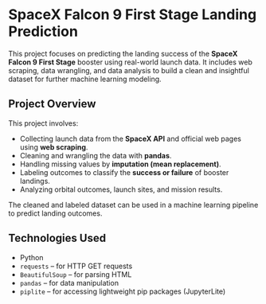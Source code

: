 # SpaceX Falcon 9 First Stage Landing Prediction

This project focuses on predicting the landing success of the **SpaceX Falcon 9 First Stage** booster using real-world launch data. It includes web scraping, data wrangling, and data analysis to build a clean and insightful dataset for further machine learning modeling.
## Project Overview

This project involves:

- Collecting launch data from the **SpaceX API** and official web pages using **web scraping**.
- Cleaning and wrangling the data with **pandas**.
- Handling missing values by **imputation (mean replacement)**.
- Labeling outcomes to classify the **success or failure** of booster landings.
- Analyzing orbital outcomes, launch sites, and mission results.

The cleaned and labeled dataset can be used in a machine learning pipeline to predict landing outcomes.

## Technologies Used

- Python 
- `requests` – for HTTP GET requests
- `BeautifulSoup` – for parsing HTML
- `pandas` – for data manipulation
- `piplite` – for accessing lightweight pip packages (JupyterLite)
  

